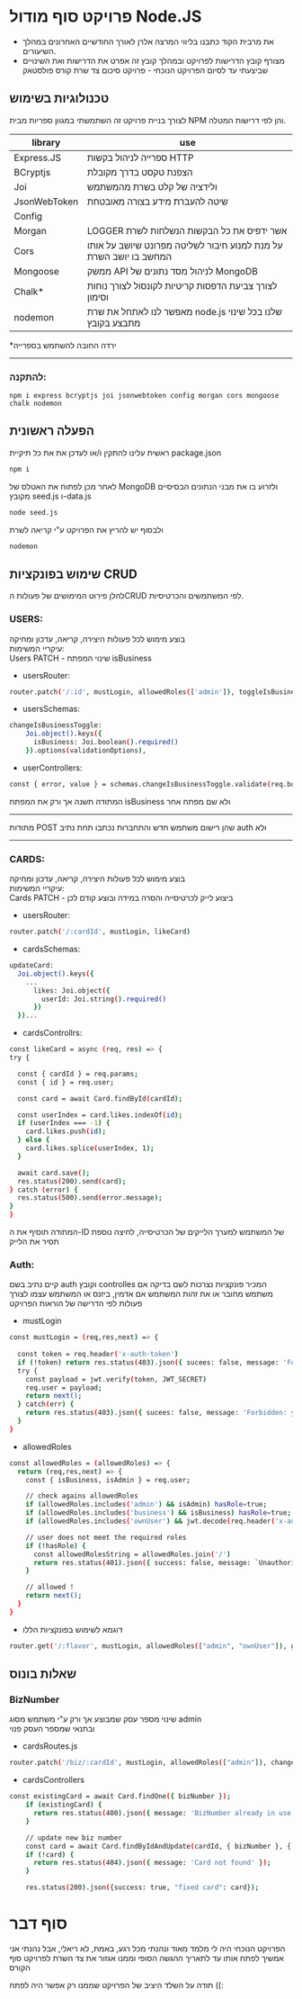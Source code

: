 # פרויקט סוף מודול Node.JS

- את מרבית הקוד כתבנו בליווי המרצה אלרן לאורך החודשיים האחרונים במהלך השיעורים.
- מצורף קובץ הדרישות לפרויקט ובמהלך קובץ זה אפרט את הדרישות ואת השינויים שביצעתי עד לסיום הפרויקט הנוכחי - פרויקט סיכום צד שרת קורס פולסטאק


## טכנולוגיות בשימוש
לצורך בניית פרויקט זה השתמשתי במגוון ספריות מבית NPM והן לפי דרישות המטלה.


| library | use |
| ------ | ------ |
| Express.JS | ספרייה לניהול בקשות HTTP |
| BCryptjs | הצפנת טקסט בדרך מקובלת |
| Joi | ולידציה של קלט בשרת מהמשתמש |
| JsonWebToken | שיטה להעברת מידע בצורה מאובטחת|
| Config |  |
| Morgan | LOGGER אשר ידפיס את כל הבקשות הנשלחות לשרת |
| Cors | על מנת למנוע חיבור לשליטה מפרונט שיושב על אותו המחשב בו יושב השרת |
| Mongoose | ממשק API לניהול מסד נתונים של MongoDB |
| Chalk* | לצורך צביעת הדפסות קריטיות לקונסול לצורך נוחות וסימון |
| nodemon | מאפשר לנו לאתחל את שרת node.js שלנו בכל שינוי מתבצע בקובץ|

*ירדה החובה להשתמש בספרייה
<HR>

### להתקנה:

```
npm i express bcryptjs joi jsonwebtoken config morgan cors mongoose chalk nodemon
```


## הפעלה ראשונית

ראשית עלינו להתקין ו/או לעדכן את את כל תיקיית package.json

```sh
npm i
```
לאחר מכן לפתוח את האטלס של MongoDB ולזרוע בו את מבני הנתונים הבסיסיים מקובץ seed.js ו-data.js
```sh
node seed.js
```
ולבסוף יש להריץ את הפרויקט ע"י קריאה לשרת
```sh
nodemon
```

## שימוש בפונקציות CRUD
להלן פירוט המימושים של פעולות הCRUD לפי המשתמשים והכרטיסיות.

### USERS:
בוצע מימוש לכל פעולות היצירה, קריאה, עדכון ומחיקה
<Br>
עיקריי המשימות:
<Br>
Users PATCH - שינוי המפתח isBusiness

- usersRouter:
```sh
router.patch('/:id', mustLogin, allowedRoles(['admin']), toggleIsBusiness)
```

- usersSchemas:
```sh
changeIsBusinessToggle:
    Joi.object().keys({
      isBusiness: Joi.boolean().required()
    }).options(validationOptions),
```

- userControllers:
```sh
const { error, value } = schemas.changeIsBusinessToggle.validate(req.body);
```
המתודה תשנה אך ורק את המפתח isBusiness ולא שם מפתח אחר
<HR>
מתודות POST שהן רישום משתמש חדש והתחברות נכתבו תחת נתיב auth ולא
<HR>

### CARDS:
בוצע מימוש לכל פעולות היצירה, קריאה, עדכון ומחיקה
<Br>
עיקריי המשימות:
<Br>
Cards PATCH - ביצוע לייק לכרטיסייה והסרה במידה ובוצע קודם לכן
- usersRouter:
```sh
router.patch('/:cardId', mustLogin, likeCard) 
```
- cardsSchemas:
```sh
updateCard:
  Joi.object().keys({
    ...
      likes: Joi.object({
        userId: Joi.string().required()
      })
  })...
```

  - cardsControllrs:
  ```sh
  const likeCard = async (req, res) => {
  try {

    const { cardId } = req.params;
    const { id } = req.user;

    const card = await Card.findById(cardId);

    const userIndex = card.likes.indexOf(id);
    if (userIndex === -1) {
      card.likes.push(id);
    } else {
      card.likes.splice(userIndex, 1);
    }

    await card.save();
    res.status(200).send(card);
  } catch (error) {
    res.status(500).send(error.message);
  }
}
```
המתודה תוסיף את ה-ID של המשתמש למערך הלייקים של הכרטיסייה, לחיצה נוספת תסיר את הלייק

### Auth:

קיים נתיב בשם auth וקובץ controlles המכיר פונקציות נצרכות לשם בדיקה אם משתמש מחובר או את זהות המשתמש אם אדמין, ביזנס או המשתמש עצמו לצורך פעולות לפי הדרישה של הוראות הפרויקט

- mustLogin
```sh
const mustLogin = (req,res,next) => {
  
  const token = req.header('x-auth-token')
  if (!token) return res.status(403).json({ sucees: false, message: 'Forbidden: you must be logged-in to view this content' })
  try {
    const payload = jwt.verify(token, JWT_SECRET)
    req.user = payload;
    return next();
  } catch(err) {
    return res.status(403).json({ sucees: false, message: 'Forbidden: you must be logged-in to view this content' })
  }
}
```

- allowedRoles
```sh
const allowedRoles = (allowedRoles) => {
  return (req,res,next) => {
    const { isBusiness, isAdmin } = req.user;

    // check agains allowedRoles
    if (allowedRoles.includes('admin') && isAdmin) hasRole=true;
    if (allowedRoles.includes('business') && isBusiness) hasRole=true;
    if (allowedRoles.includes('ownUser') && jwt.decode(req.header('x-auth-token')).id === req.params.id) hasRole = true;

    // user does not meet the required roles
    if (!hasRole) {
      const allowedRolesString = allowedRoles.join('/')
      return res.status(401).json({ success: false, message: `Unauthorized: only ${allowedRolesString} users can access this resource` })
    }

    // allowed !
    return next();
  }
}
```
- דוגמא לשימוש בפונקציות הללו
```sh
router.get('/:flavor', mustLogin, allowedRoles(["admin", "ownUser"]), getIceCream)
```

## שאלות בונוס
### BizNumber
שינוי מספר עסק שמבוצע אך ורק ע"י משתמש מסוג admin
<br>
ובתנאי שמספר העסק פנוי

- cardsRoutes.js
```sh
router.patch('/biz/:cardId', mustLogin, allowedRoles(["admin"]), changeBizNumber)
```
- cardsControllers
```sh
const existingCard = await Card.findOne({ bizNumber });
    if (existingCard) {
      return res.status(400).json({ message: 'BizNumber already in use' });
    }

    // update new biz number
    const card = await Card.findByIdAndUpdate(cardId, { bizNumber }, { new: true });
    if (!card) {
      return res.status(404).json({ message: 'Card not found' });
    }

    res.status(200).json({success: true, "fixed card": card});
```

# סוף דבר
הפרויקט הנוכחי היה לי מלמד מאוד ונהנתי מכל רגע, באמת, לא ריאלי, אבל נהנתי
אני אמשיך לפתח אותו עד לתאריך ההגשה הסופי וממנו אגזור את צד השרת לפרויקט סוף הקורס

תודה על השלד היציב של הפרויקט שממנו רק אפשר היה לפתח ((:
